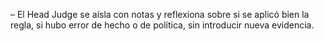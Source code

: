 – El Head Judge se aísla con notas y reflexiona sobre si se aplicó bien la regla, si hubo error de hecho o de política, sin introducir nueva evidencia.  
      